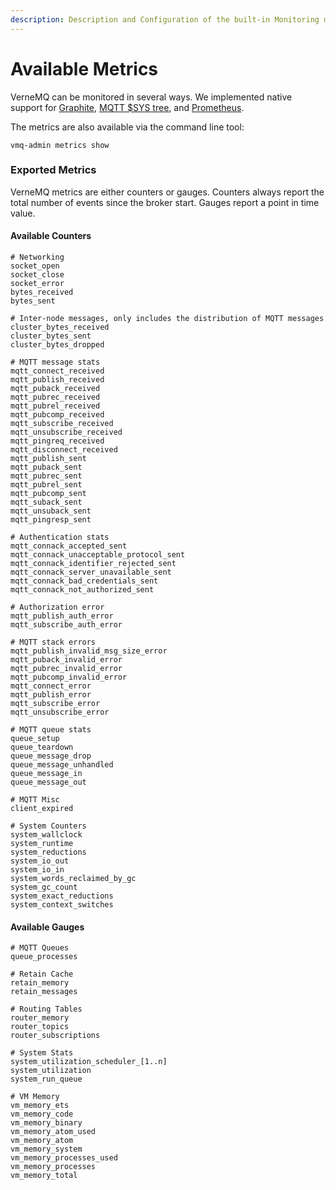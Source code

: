 ```yaml
---
description: Description and Configuration of the built-in Monitoring mechanism
---
```


# Available Metrics

VerneMQ can be monitored in several ways. We implemented native support for [Graphite](https://graphiteapp.org/), [MQTT $SYS tree](usdsystree.md), and [Prometheus](http://prometheus.io).

The metrics are also available via the command line tool:

```text
vmq-admin metrics show
```

### Exported Metrics

VerneMQ metrics are either counters or gauges. Counters always report the total number of events since the broker start. Gauges report a point in time value.

#### Available Counters

```text
# Networking
socket_open 
socket_close 
socket_error 
bytes_received 
bytes_sent 

# Inter-node messages, only includes the distribution of MQTT messages
cluster_bytes_received 
cluster_bytes_sent 
cluster_bytes_dropped 

# MQTT message stats
mqtt_connect_received 
mqtt_publish_received 
mqtt_puback_received 
mqtt_pubrec_received
mqtt_pubrel_received 
mqtt_pubcomp_received 
mqtt_subscribe_received 
mqtt_unsubscribe_received 
mqtt_pingreq_received 
mqtt_disconnect_received 
mqtt_publish_sent 
mqtt_puback_sent 
mqtt_pubrec_sent 
mqtt_pubrel_sent 
mqtt_pubcomp_sent
mqtt_suback_sent 
mqtt_unsuback_sent 
mqtt_pingresp_sent 

# Authentication stats
mqtt_connack_accepted_sent
mqtt_connack_unacceptable_protocol_sent
mqtt_connack_identifier_rejected_sent
mqtt_connack_server_unavailable_sent
mqtt_connack_bad_credentials_sent
mqtt_connack_not_authorized_sent

# Authorization error
mqtt_publish_auth_error 
mqtt_subscribe_auth_error 

# MQTT stack errors
mqtt_publish_invalid_msg_size_error 
mqtt_puback_invalid_error 
mqtt_pubrec_invalid_error 
mqtt_pubcomp_invalid_error 
mqtt_connect_error 
mqtt_publish_error
mqtt_subscribe_error 
mqtt_unsubscribe_error 

# MQTT queue stats
queue_setup 
queue_teardown 
queue_message_drop 
queue_message_unhandled 
queue_message_in 
queue_message_out 

# MQTT Misc
client_expired 

# System Counters
system_wallclock
system_runtime
system_reductions 
system_io_out 
system_io_in 
system_words_reclaimed_by_gc 
system_gc_count 
system_exact_reductions 
system_context_switches
```

#### Available Gauges

```text
# MQTT Queues
queue_processes

# Retain Cache
retain_memory
retain_messages

# Routing Tables
router_memory
router_topics
router_subscriptions

# System Stats
system_utilization_scheduler_[1..n]
system_utilization
system_run_queue

# VM Memory
vm_memory_ets
vm_memory_code
vm_memory_binary
vm_memory_atom_used
vm_memory_atom
vm_memory_system
vm_memory_processes_used
vm_memory_processes
vm_memory_total
```

